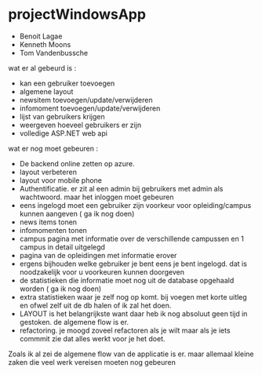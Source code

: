 # projectWindowsApp

- Benoit Lagae
- Kenneth Moons
- Tom Vandenbussche

wat er al gebeurd is :
- kan een gebruiker toevoegen
- algemene layout
- newsitem toevoegen/update/verwijderen
- infomoment toevoegen/update/verwijderen
- lijst van gebruikers krijgen
- weergeven hoeveel gebruikers er zijn
- volledige ASP.NET web api


wat er nog moet gebeuren :
- De backend online zetten op azure.
- layout verbeteren
- layout voor mobile phone
- Authentificatie. er zit al een admin bij gebruikers met admin als wachtwoord. maar het inloggen moet gebeuren
- eens ingelogd moet een gebruiker zijn voorkeur voor opleiding/campus kunnen aangeven ( ga ik nog doen)
- news items tonen
- infomomenten tonen
- campus pagina met informatie over de verschillende campussen en 1 campus in detail uitgelegd
- pagina van de opleidingen met informatie erover
- ergens bijhouden welke gebruiker je bent eens je bent ingelogd. dat is noodzakelijk voor u voorkeuren kunnen doorgeven
- de statistieken die informatie moet nog uit de database opgehaald worden ( ga ik nog doen)
- extra statistieken waar je zelf nog op komt. bij voegen met korte uitleg en ofwel zelf uit de db halen of ik zal het doen.
- LAYOUT is het belangrijkste want daar heb ik nog absoluut geen tijd in gestoken. de algemene flow is er.
- refactoring. je moogd zoveel refactoren als je wilt maar als je iets commmit zie dat alles werkt voor je het doet.

Zoals ik al zei de algemene flow van de applicatie is er. maar allemaal kleine zaken die veel werk vereisen moeten nog gebeuren
